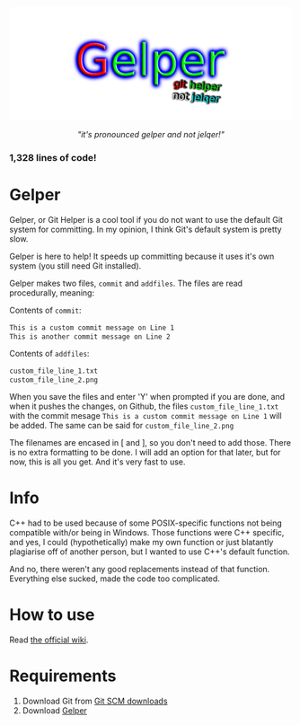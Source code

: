![](assets/gelper.png)
<p align="center">
    <em>"it's pronounced gelper and not jelqer!"</em>
</p>

### 1,328 lines of code!

# Gelper
Gelper, or Git Helper is a cool tool if you do not want to use the default Git system for committing. In my opinion, I think Git's default system is pretty slow.

Gelper is here to help! It speeds up committing because it uses it's own system (you still need Git installed).

Gelper makes two files, `commit` and `addfiles`. The files are read procedurally, meaning:

Contents of `commit`:
```
This is a custom commit message on Line 1
This is another commit message on Line 2
```

Contents of `addfiles`:
```
custom_file_line_1.txt
custom_file_line_2.png
```

When you save the files and enter 'Y' when prompted if you are done, and when it pushes the changes, on Github, the files `custom_file_line_1.txt` with the commit mesage `This is a custom commit message on Line 1` will be added. The same can be said for `custom_file_line_2.png`

The filenames are encased in [ and ], so you don't need to add those. There is no extra formatting to be done. I will add an option for that later, but for now, this is all you get. And it's very fast to use.

# Info
C++ had to be used because of some POSIX-specific functions not being compatible with/or being in Windows. Those functions were C++ specific, and yes, I could (hypothetically) make my own function or just blatantly plagiarise off of another person, but I wanted to use C++'s default function.

And no, there weren't any good replacements instead of that function. Everything else sucked, made the code too complicated.

# How to use
Read [the official wiki](https://mick.gdn/wiki/githelper).

# Requirements
1. Download Git from [Git SCM downloads](https://git-scm.com/download)
2. Download [Gelper](https://github.com/mickoissicko/githelper/releases)
   
